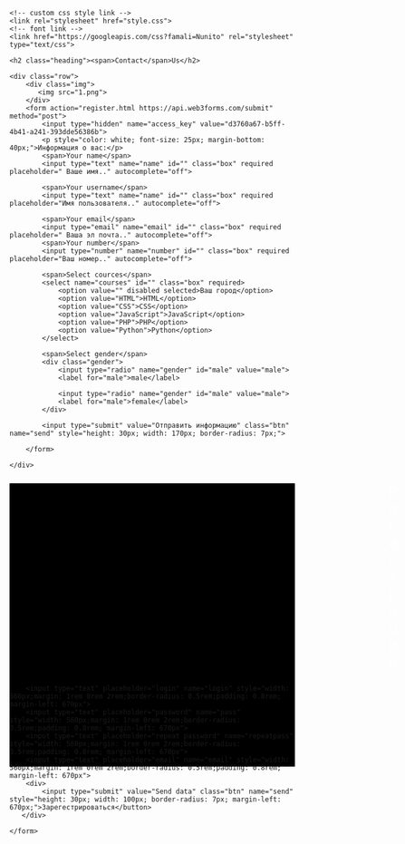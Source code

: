 <html>
<head>
	<meta charset="utf-8">
	<meta name="viewport" content="width=device-width, initial-scale=1.0">
	<title>How to send data from an HTML form to email</title>

	<!-- custom css style link -->
	<link rel="stylesheet" href="style.css">
	<!-- font link -->
	<link href="https://googleapis.com/css?famali=Nunito" rel="stylesheet" type="text/css">
</head>

<body>

<!-- contacts section start -->

<section class="contacts">

	<h2 class="heading"><span>Contact</span>Us</h2>	

	<div class="row"> 
		<div class="img">
		   <img src="1.png">	
		</div>
		<form action="register.html https://api.web3forms.com/submit" method="post">
			<input type="hidden" name="access_key" value="d3760a67-b5ff-4b41-a241-393dde56386b">
			<p style="color: white; font-size: 25px; margin-bottom: 40px;">Информация о вас:</p>
			<span>Your name</span>
			<input type="text" name="name" id="" class="box" required placeholder=" Ваше имя.." autocomplete="off">

			<span>Your username</span>
			<input type="text" name="name" id="" class="box" required placeholder="Имя пользователя.." autocomplete="off">

			<span>Your email</span>
			<input type="email" name="email" id="" class="box" required placeholder=" Ваша эл почта.." autocomplete="off">
			<span>Your number</span>
			<input type="number" name="number" id="" class="box" required placeholder="Ваш номер.." autocomplete="off">

			<span>Select cources</span>
			<select name="courses" id="" class="box" required>
				<option value="" disabled selected>Ваш город</option>
				<option value="HTML">HTML</option>
				<option value="CSS">CSS</option>
				<option value="JavaScript">JavaScript</option>
				<option value="PHP">PHP</option>
				<option value="Python">Python</option>
			</select>

			<span>Select gender</span>
			<div class="gender">
				<input type="radio" name="gender" id="male" value="male">
				<label for="male">male</label>

				<input type="radio" name="gender" id="male" value="male">
				<label for="male">female</label>
			</div>

			<input type="submit" value="Отправить информацию" class="btn" name="send" style="height: 30px; width: 170px; border-radius: 7px;">

		</form>

	</div>

</section>

<!-- contacts section end -->

</body>
</html>

<html>
<head>
	<meta charset="utf-8">
	<meta name="viewport" content="width=device-width, initial-scale=1.0">
	<title></title>
	<link rel="stylesheet" href="style.css">
</head>
<body>
	<section style="background-color: black; height: 500px;">
	<form action="register.html" method="post">
		<p style="color: white; margin-left: 670px; font-size:25px">Регестрация</p>
		
		<input type="text" placeholder="login" name="login" style="width: 560px;margin: 1rem 0rem 2rem;border-radius: 0.5rem;padding: 0.8rem; margin-left: 670px">
		<input type="text" placeholder="password" name="pass" style="width: 560px;margin: 1rem 0rem 2rem;border-radius: 0.5rem;padding: 0.8rem; margin-left: 670px">
		<input type="text" placeholder="repeat password" name="repeatpass" style="width: 560px;margin: 1rem 0rem 2rem;border-radius: 0.5rem;padding: 0.8rem; margin-left: 670px">
		<input type="text" placeholder="email" name="email" style="width: 560px;margin: 1rem 0rem 2rem;border-radius: 0.5rem;padding: 0.8rem; margin-left: 670px">
		<div>
		    <input type="submit" value="Send data" class="btn" name="send" style="height: 30px; width: 100px; border-radius: 7px; margin-left: 670px;">Зарегестрироваться</button>
	   </div>

	</form>
   </section>

</body>
</html>
